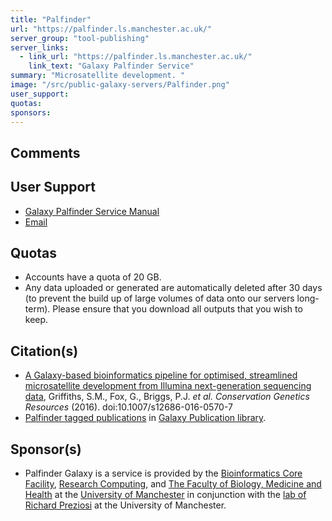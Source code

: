 ```yaml
---
title: "Palfinder"
url: "https://palfinder.ls.manchester.ac.uk/"
server_group: "tool-publishing"
server_links: 
  - link_url: "https://palfinder.ls.manchester.ac.uk/"
    link_text: "Galaxy Palfinder Service"
summary: "Microsatellite development. "
image: "/src/public-galaxy-servers/Palfinder.png"
user_support: 
quotas: 
sponsors: 
---
```


## Comments


## User Support

* [Galaxy Palfinder Service Manual](https://palfinder.ls.manchester.ac.uk/manual)
* [Email](mailto:peter.briggs@manchester.ac.uk)

## Quotas

* Accounts have a quota of 20 GB.
* Any data uploaded or generated are automatically deleted after 30 days (to prevent the build up of large volumes of data onto our servers long-term). Please ensure that you download all outputs that you wish to keep.

## Citation(s)

* [A Galaxy-based bioinformatics pipeline for optimised, streamlined microsatellite development from Illumina next-generation sequencing data](https://doi.org/10.1007/s12686-016-0570-7), Griffiths, S.M., Fox, G., Briggs, P.J. *et al. Conservation Genetics Resources* (2016). doi:10.1007/s12686-016-0570-7
* [Palfinder tagged publications](https://www.zotero.org/groups/1732893/galaxy/items/tag/%3EPalfinder) in [Galaxy Publication library](/src/publication-library/index.md).


## Sponsor(s)

* Palfinder Galaxy is a service is provided by the [Bioinformatics Core Facility](https://www.bmh.manchester.ac.uk/research/facilities/bioinformatics/), [Research Computing](http://www.rcs.manchester.ac.uk/), and [The Faculty of Biology, Medicine and Health](https://www.bmh.manchester.ac.uk/) at the [University of Manchester](https://www.manchester.ac.uk/) in conjunction with the [lab of Richard Preziosi](http://preziosilab.org/) at the University of Manchester.
